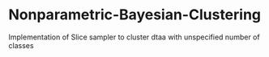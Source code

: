 # Nonparametric-Bayesian-Clustering
Implementation of Slice sampler to cluster dtaa with unspecified number of classes

